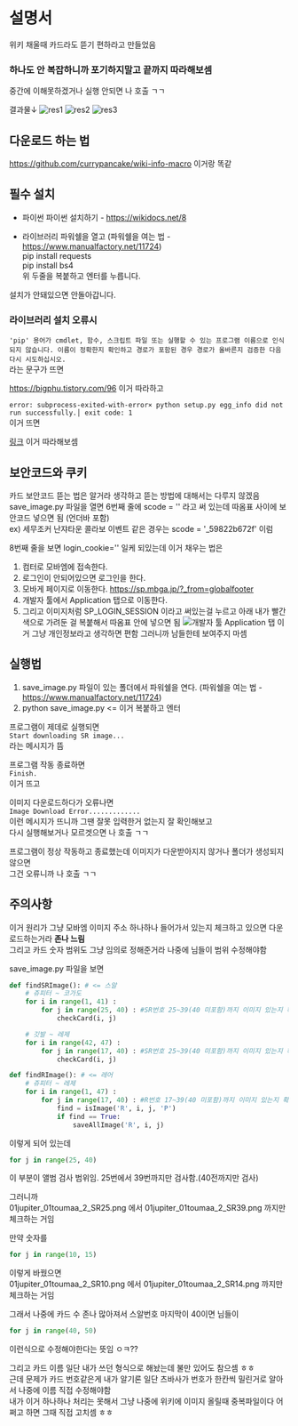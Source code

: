 # 설명서
위키 채울때 카드라도 뜯기 편하라고 만들었음
### **하나도 안 복잡하니까 포기하지말고 끝까지 따라해보셈** <br />
중간에 이해못하겠거나 실행 안되면 나 호출 ㄱㄱ

결과물↓
![res1](https://github.com/currypancake/SaveImage/blob/master/image/res1.png)
![res2](https://github.com/currypancake/SaveImage/blob/master/image/res2.png)
![res3](https://github.com/currypancake/SaveImage/blob/master/image/res3.png)

## 다운로드 하는 법
https://github.com/currypancake/wiki-info-macro
이거랑 똑같

## 필수 설치
* 파이썬
파이썬 설치하기 - https://wikidocs.net/8

* 라이브러리
파워쉘을 열고 (파워쉘을 여는 법 - https://www.manualfactory.net/11724) <br />
pip install requests <br />
pip install bs4 <br />
위 두줄을 복붙하고 엔터를 누릅니다.

설치가 안돼있으면 안돌아갑니다.

### 라이브러리 설치 오류시
`'pip' 용어가 cmdlet, 함수, 스크립트 파일 또는 실행할 수 있는 프로그램 이름으로 인식되지 않습니다. 이름이 정확한지
확인하고 경로가 포함된 경우 경로가 올바른지 검증한 다음 다시 시도하십시오.`<br />
라는 문구가 뜨면 

https://bigphu.tistory.com/96 이거 따라하고

`error: subprocess-exited-with-error× python setup.py egg_info did not run successfully.│ exit code: 1`<br />
이거 뜨면

[링크](https://ychcom.tistory.com/entry/%ED%8C%8C%EC%9D%B4%EC%8D%AC-setuppy-egginfo%E2%80%9D-failed-with-error-code-1) 이거 따라해보셈

## 보안코드와 쿠키
카드 보안코드 뜯는 법은 알거라 생각하고 뜯는 방법에 대해서는 다루지 않겠음 <br />
save_image.py 파일을 열면 6번째 줄에 scode = '' 라고 써 있는데 따옴표 사이에 보안코드 넣으면 됨 (언더바 포함) <br />
ex) 세무조커 난쟈타운 콜라보 이벤트 같은 경우는 scode = '_59822b672f' 이럼

8번째 줄을 보면 login_cookie='' 일케 되있는데 이거 채우는 법은

1. 컴터로 모바엠에 접속한다.
2. 로그인이 안되어있으면 로그인을 한다.
3. 모바게 페이지로 이동한다. https://sp.mbga.jp/?_from=globalfooter
4. 개발자 툴에서 Application 탭으로 이동한다.
5. 그리고 이미지처럼 SP_LOGIN_SESSION 이라고 써있는걸 누르고 아래 내가 빨간색으로 가려둔 걸 복붙해서 따옴표 안에 넣으면 됨
![개발자 툴 Application 탭](https://github.com/currypancake/SaveImage/blob/master/image/cookie.png)
이거 그냥 개인정보라고 생각하면 편함 그러니까 남들한테 보여주지 마셈


## 실행법
1. save_image.py 파일이 있는 폴더에서 파워쉘을 연다. (파워쉘을 여는 법 - https://www.manualfactory.net/11724)
2. python save_image.py <= 이거 복붙하고 엔터


프로그램이 제데로 실행되면 <br />
`Start downloading SR image...` <br />
라는 메시지가 뜸

프로그램 작동 종료하면 <br />
`Finish.` <br />
이거 뜨고

이미지 다운로드하다가 오류나면 <br />
`Image Download Error.............` <br />
이런 메시지가 뜨니까 그땐 잘못 입력한거 없는지 잘 확인해보고 <br />
다시 실행해보거나 모르겟으면 나 호출 ㄱㄱ

프로그램이 정상 작동하고 종료했는데 이미지가 다운받아지지 않거나 폴더가 생성되지 않으면 <br />
그건 오류니까 나 호출 ㄱㄱ

## 주의사항
이거 원리가 그냥 모바엠 이미지 주소 하나하나 들어가서 있는지 체크하고 있으면 다운로드하는거라 **존나 느림** <br />
그리고 카드 숫자 범위도 그냥 임의로 정해준거라 나중에 님들이 범위 수정해야함

save_image.py 파일을 보면
~~~py
def findSRImage(): # <= 스알 
	# 쥬피터 ~ 코가도
	for i in range(1, 41) :
		for j in range(25, 40) : #SR번호 25~39(40 미포함)까지 이미지 있는지 확인
			checkCard(i, j)

	# 깃발 ~ 레제
	for i in range(42, 47) :
		for j in range(17, 40) : #SR번호 25~39(40 미포함)까지 이미지 있는지 확인
			checkCard(i, j)

def findRImage(): # <= 레어
	# 쥬피터 ~ 레제
	for i in range(1, 47) :
		for j in range(17, 40) : #R번호 17~39(40 미포함)까지 이미지 있는지 확인
			find = isImage('R', i, j, 'P')
			if find == True:
				saveAllImage('R', i, j)

~~~
이렇게 되어 있는데 

~~~py
for j in range(25, 40)
~~~
이 부분이 앨범 검사 범위임. 25번에서 39번까지만 검사함.(40전까지만 검사)

그러니까 <br />
01jupiter_01toumaa_2_SR25.png 에서 01jupiter_01toumaa_2_SR39.png 까지만 체크하는 거임

만약 숫자를 
~~~py
for j in range(10, 15)
~~~
이렇게 바꿨으면 <br />
01jupiter_01toumaa_2_SR10.png 에서 01jupiter_01toumaa_2_SR14.png 까지만 체크하는 거임

그래서 나중에 카드 수 존나 많아져서 스알번호 마지막이 40이면 님들이 
~~~py
for j in range(40, 50)
~~~
이런식으로 수정해야한다는 뜻임 ㅇㅋ??

그리고 카드 이름 일단 내가 쓰던 형식으로 해놨는데 불만 있어도 참으셈 ㅎㅎ <br />
근데 문제가 카드 번호같은게 내가 알기론 일단 츠바사가 번호가 한칸씩 밀린거로 알아서 나중에 이름 직접 수정해야함 <br />
내가 이거 하나하나 처리는 못해서 그냥 나중에 위키에 이미지 올릴때 중복파일이다 어쩌고 하면 그때 직접 고치셈 ㅎㅎ
